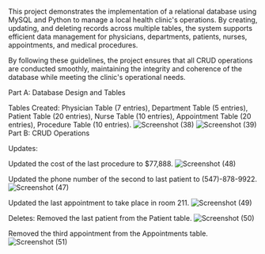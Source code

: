 This project demonstrates the implementation of a relational database using MySQL and Python to manage a local health clinic's operations. By creating, updating, and deleting records across multiple tables, the system supports efficient data management for physicians, departments, patients, nurses, appointments, and medical procedures.

By following these guidelines, the project ensures that all CRUD operations are conducted smoothly, maintaining the integrity and coherence of the database while meeting the clinic's operational needs.

Part A: 
Database Design and Tables  

Tables Created:
Physician Table (7 entries), Department Table (5 entries), Patient Table (20 entries), Nurse Table (10 entries), Appointment Table (20 entries), Procedure Table (10 entries).
![Screenshot (38)](https://github.com/Dranell/PythonCapstone-HospitalDatabase/assets/173842921/6dcea2d5-a69c-46b2-870c-3e88b980c723)
![Screenshot (39)](https://github.com/Dranell/PythonCapstone-HospitalDatabase/assets/173842921/6644e312-2058-444f-b286-a92de297c6d9)
Part B: CRUD Operations


Updates:

Updated the cost of the last procedure to $77,888.
![Screenshot (48)](https://github.com/Dranell/PythonCapstone-HospitalDatabase/assets/173842921/f0cc17f6-778d-4af2-8f77-8f4f937746c6)


Updated the phone number of the second to last patient to (547)-878-9922.
![Screenshot (47)](https://github.com/Dranell/PythonCapstone-HospitalDatabase/assets/173842921/174c24f6-2090-4e07-bc06-31c4e08e5678)

Updated the last appointment to take place in room 211.
![Screenshot (49)](https://github.com/Dranell/PythonCapstone-HospitalDatabase/assets/173842921/d906c281-2bd4-47ff-8aad-3e553807c8c4)

Deletes:
Removed the last patient from the Patient table.
![Screenshot (50)](https://github.com/Dranell/PythonCapstone-HospitalDatabase/assets/173842921/2f42dcb4-a589-4564-b3aa-2e7643a1fe16)


Removed the third appointment from the Appointments table.
![Screenshot (51)](https://github.com/Dranell/PythonCapstone-HospitalDatabase/assets/173842921/b287cc12-d41d-4b55-a1b8-79606ea1326f)



